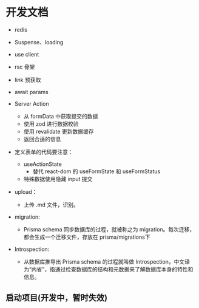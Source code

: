 # 开发文档

- redis
- Suspense、loading
- use client
- rsc 骨架
- link 预获取
- await params

- Server Action
  - 从 formData 中获取提交的数据
  - 使用 zod 进行数据校验
  - 使用 revalidate 更新数据缓存
  - 返回合适的信息
- 定义表单的代码要注意：
  - useActionState
    - 替代 react-dom 的 useFormState 和 useFormStatus
  - 特殊数据使用隐藏 input 提交
- upload：
  - 上传 .md 文件，识别。
- migration:
  - Prisma schema 同步数据库的过程，就被称之为 migration。每次迁移，都会生成一个迁移文件，存放在 prisma/migrations下
- Introspection:
  - 从数据库推导出 Prisma schema 的过程就叫做 Introspection，中文译为“内省”，指通过检查数据库的结构和元数据来了解数据库本身的特性和信息。

## 启动项目(开发中，暂时失效)

<!-- - 启动 redis（本地要安装 redis）

```bash
redis-server
```

- 服务端接口：strapi + mysql

- 安装依赖

```bash
npm install
```

- 启动项目

```bash
# 开发环境
npm run dev

# 生产环境
npm run build
npm run start
``` -->
